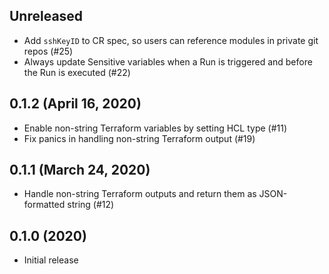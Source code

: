 ## Unreleased

* Add `sshKeyID` to CR spec, so users can reference modules in private git repos (#25)
* Always update Sensitive variables when a Run is triggered and before the Run is executed (#22)

## 0.1.2 (April 16, 2020)

* Enable non-string Terraform variables by setting HCL type (#11)
* Fix panics in handling non-string Terraform output (#19)

## 0.1.1 (March 24, 2020)

* Handle non-string Terraform outputs and return them as JSON-formatted string (#12)

## 0.1.0 (2020)

* Initial release
